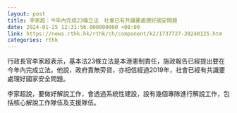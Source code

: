 ```yaml
---
layout: post
title: 李家超：今年內完成23條立法　社會已有共識要處理好國安問題
date: 2024-01-25 12:31:56.000000000 +08:00
link: https://news.rthk.hk/rthk/ch/component/k2/1737727-20240125.htm
categories: rthk
---
```


行政長官李家超表示，基本法23條立法是本港憲制責任，施政報告已經提出要在今年內完成立法。他說，政府責無旁貸，亦相信經過2019年，社會已經有共識要處理好國家安全問題。

李家超說，要做好解說工作，會透過系統性建設，設有幾個專隊進行解說工作，包括核心解說工作隊伍及支援隊伍。
